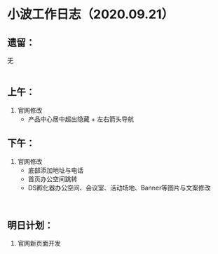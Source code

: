 # 小波工作日志（2020.09.21）

## 遗留：

无  
<br/>


## 上午：
1. 官网修改
    * 产品中心居中超出隐藏 + 左右箭头导航


## 下午：
1. 官网修改  
    * 底部添加地址与电话
    * 首页办公空间跳转
    * DS孵化器办公空间、会议室、活动场地、Banner等图片与文案修改
   

<br/>  

## 明日计划：
1. 官网新页面开发